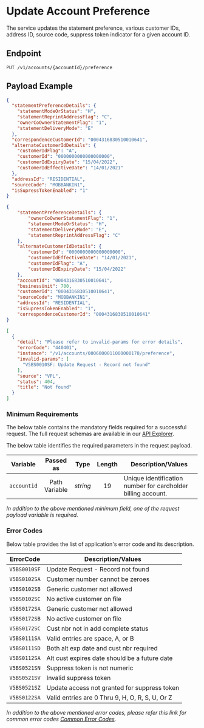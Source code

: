 # Update Account Preference

The service updates the statement preference, various customer IDs, address ID, source code, suppress token indicator for a given account ID. 

## Endpoint

`PUT /v1/accounts/{accountId}/preference`

## Payload Example

<!--
type: tab
titles: Request, Response, Error
-->

```json
{
  "statementPreferenceDetails": {
    "statementModeOrStatus": "H",
    "statementReprintAddressFlag": "C",
    "ownerCoOwnerStatementFlag": "1",
    "statementDeliveryMode": "E"
  },
  "correspondenceCustomerId": "0004316830510010641",
  "alternateCustomerIdDetails": {
    "customerIdFlag": "A",
    "customerId": "0000000000000000000",
    "customerIdExpiryDate": "15/04/2022",
    "customerIdEffectiveDate": "14/01/2021"
  },
  "addressId": "RESIDENTIAL",
  "sourceCode": "MOBBANKIN1",
  "isSupressTokenEnabled": "1"
}
```


<!--
type: tab
-->

```json
{
    "statementPreferenceDetails": {
        "ownerCoOwnerStatementFlag": "1",
        "statementModeOrStatus": "H",
        "statementDeliveryMode": "E",
        "statementReprintAddressFlag": "C"
    },
    "alternateCustomerIdDetails": {
        "customerId": "0000000000000000000",
        "customerIdEffectiveDate": "14/01/2021",
        "customerIdFlag": "A",
        "customerIdExpiryDate": "15/04/2022"
    },
    "accountId": "0004316830510010641",
    "businessUnit": 700,
    "customerId": "0004316830510010641",
    "sourceCode": "MOBBANKIN1",
    "addressId": "RESIDENTIAL",
    "isSupressTokenEnabled": "1",
    "correspondenceCustomerId": "0004316830510010641"
}
```

<!--
type: tab
-->

```json
[
  {
    "detail": "Please refer to invalid-params for error details",
    "errorCode": "440401",
    "instance": "/v1/accounts/0006000011000000178/preference",
    "invalid-params": [
      "V5BS0010SF: Update Request - Record not found"
    ],
    "source": "VPL",
    "status": 404,
    "title": "Not found"
  }
]
```

<!-- type: tab-end -->

### Minimum	Requirements

The below table contains the mandatory fields required for a successful request. The full request schemas are available in our [API Explorer](../api/?type=put&path=/v1/accounts/{accountId}/preference).

The below table identifies the required parameters in the request payload.

| Variable | Passed as | Type | Length | Description/Values |
| -------- | :-------: | :--: | :------------: | ------------------ |
| `accountid` | Path Variable | *string* | 19 | Unique identification number for cardholder billing account. | 

*In addition to the above mentioned minimum field, one of the request payload variable is required.*

### Error Codes

Below table provides the list of application's error code and its description.

| ErrorCode |  Description/Values |
| --------  | ------------------ |
| `V5BS0010SF` | Update Request - Record not found |
| `V5BS0102SA` | Customer number cannot be zeroes |
| `V5BS0102SB` | Generic customer not allowed |
| `V5BS0102SC` | No active customer on file |
| `V5BS0172SA` | Generic customer not allowed |
| `V5BS0172SB` | No active customer on file |
| `V5BS0172SC` | Cust nbr not in add complete status |
| `V5BS0111SA` | Valid entries are space, A, or B |
| `V5BS0111SD` | Both alt exp date and cust nbr required |
| `V5BS0112SA` | Alt cust expires date should be a future date |
| `V5BS0521SN` | Suppress token is not numeric |
| `V5BS0521SV` | Invalid suppress token |
| `V5BS0521SZ` | Update access not granted for suppress token |
| `V5BS0122SA` | Valid entries are 0 Thru 9, H, O, R, S, U, Or Z |

*In addition to the above mentioned error codes, please refer this link for common error codes [Common Error Codes](?path=docs/Common_Error_Code.md).*